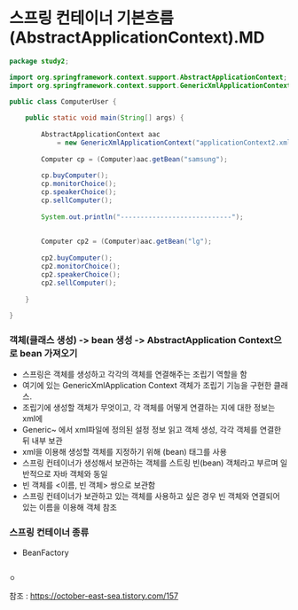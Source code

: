 # 스프링 컨테이너 기본흐름(AbstractApplicationContext).MD

```java
package study2;

import org.springframework.context.support.AbstractApplicationContext;
import org.springframework.context.support.GenericXmlApplicationContext;

public class ComputerUser {
	
	public static void main(String[] args) {
		
		AbstractApplicationContext aac
			= new GenericXmlApplicationContext("applicationContext2.xml");
		
		Computer cp = (Computer)aac.getBean("samsung");
		
		cp.buyComputer();
		cp.monitorChoice();
		cp.speakerChoice();
		cp.sellComputer();
		
		System.out.println("----------------------------");
		
		
		Computer cp2 = (Computer)aac.getBean("lg");
		
		cp2.buyComputer();
		cp2.monitorChoice();
		cp2.speakerChoice();
		cp2.sellComputer();
		
	}
	
}
```

### 객체(클래스 생성) -> bean 생성 -> AbstractApplication Context으로 bean 가져오기

- 스프링은 객체를 생성하고 각각의 객체를 연결해주는 조립기 역할을 함
- 여기에 있는 GenericXmlApplication Context 객체가 조립기 기능을 구현한 클래스.
- 조립기에 생성할 객체가 무엇이고, 각 객체를 어떻게 연결하는 지에 대한 정보는 xml에
- Generic~ 에서 xml파일에 정의된 설정 정보 읽고 객체 생성, 각각 객체를 연결한 뒤 내부 보관
- xml을 이용해 생성할 객체를 지정하기 위해 (bean) 태그를 사용
- 스프링 컨테이너가 생성해서 보관하는 객체를 스트링 빈(bean) 객체라고 부르며 일반적으로 자바 객체와 동일
- 빈 객체를 <이름, 빈 객체> 쌍으로 보관함
- 스프링 컨테이너가 보관하고 있는 객체를 사용하고 싶은 경우 빈 객체와 연결되어 있는 이름을 이용해 객체 참조

### 스프링 컨테이너 종류

- BeanFactory
```
	
ㅇ
```













참조 : https://october-east-sea.tistory.com/157
